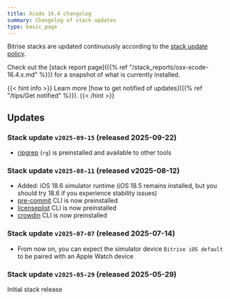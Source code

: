 ```yaml
---
title: Xcode 16.4 changelog
summary: Changelog of stack updates
type: basic_page
---
```


Bitrise stacks are updated continuously according to the [stack update policy](https://devcenter.bitrise.io/en/infrastructure/build-stacks/stack-update-policy.html).

Check out the [stack report page]({{% ref "/stack_reports/osx-xcode-16.4.x.md" %}}) for a snapshot of what is currently installed.

{{< hint info >}}
Learn more [how to get notified of updates]({{% ref "/tips/Get notified" %}}).
{{< /hint >}}

## Updates

### Stack update `v2025-09-15` (released 2025-09-22)

- [ripgrep](https://github.com/BurntSushi/ripgrep) (`rg`) is preinstalled and available to other tools

### Stack update `v2025-08-11` (released v2025-08-12)

- Added: iOS 18.6 simulator runtime (iOS 18.5 remains installed, but you should try 18.6 if you experience stability issues)
- [pre-commit](https://github.com/pre-commit/pre-commit) CLI is now preinstalled
- [licenseplist](https://formulae.brew.sh/formula/licenseplist) CLI is now preinstalled
- [crowdin](https://www.npmjs.com/package/@crowdin/cli) CLI is now preinstalled

### Stack update `v2025-07-07` (released 2025-07-14)

- From now on, you can expect the simulator device `Bitrise iOS default` to be paired with an Apple Watch device

### Stack update `v2025-05-29` (released 2025-05-29)

Initial stack release
